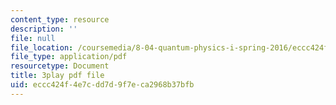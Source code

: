 ```yaml
---
content_type: resource
description: ''
file: null
file_location: /coursemedia/8-04-quantum-physics-i-spring-2016/eccc424f4e7cdd7d9f7eca2968b37bfb_J2ltXyByPJA.pdf
file_type: application/pdf
resourcetype: Document
title: 3play pdf file
uid: eccc424f-4e7c-dd7d-9f7e-ca2968b37bfb
---
```

